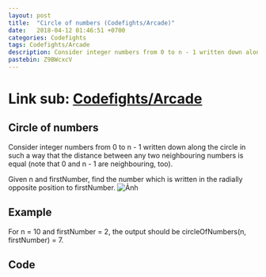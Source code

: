 ```yaml
---
layout: post
title:  "Circle of numbers (Codefights/Arcade)"
date:   2018-04-12 01:46:51 +0700
categories: Codefights
tags: Codefights/Arcade
description: Consider integer numbers from 0 to n - 1 written down along the circle in such a way that the distance between any two neighbouring numbers is equal (note that 0 and n - 1 are neighbouring, too).
pastebin: Z9BWcxcV
---
```

# Link sub: [Codefights/Arcade](https://codefights.com/arcade/intro/level-7/vExYvcGnFsEYSt8nQ)

## Circle of numbers
Consider integer numbers from 0 to n - 1 written down along the circle in such a way that the distance between any two neighbouring numbers is equal (note that 0 and n - 1 are neighbouring, too).

Given n and firstNumber, find the number which is written in the radially opposite position to firstNumber.
![Ảnh](https://codefightsuserpics.s3.amazonaws.com/tasks/circleOfNumbers/img/example.png?_tm=1490625697098)

## Example

For n = 10 and firstNumber = 2, the output should be
circleOfNumbers(n, firstNumber) = 7.

## Code


